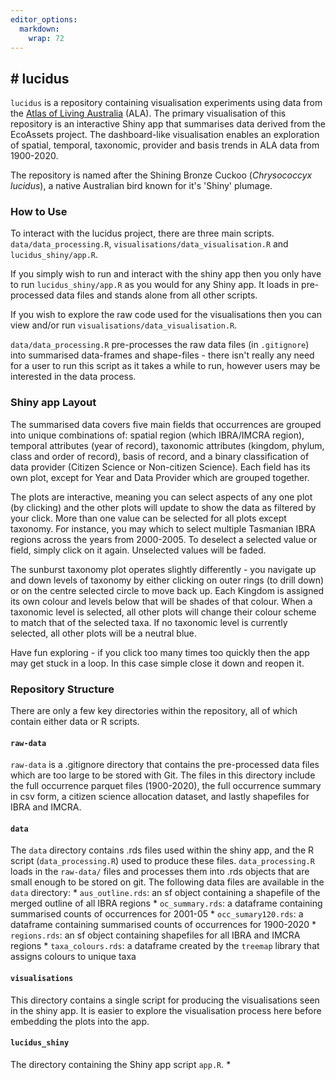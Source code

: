 ```yaml
---
editor_options: 
  markdown: 
    wrap: 72
---
```


## \# lucidus

`lucidus` is a repository containing visualisation experiments using
data from the [Atlas of Living Australia](https://www.ala.org.au) (ALA).
The primary visualisation of this repository is an interactive Shiny app
that summarises data derived from the EcoAssets project. The
dashboard-like visualisation enables an exploration of spatial,
temporal, taxonomic, provider and basis trends in ALA data from
1900-2020.

The repository is named after the Shining Bronze Cuckoo (*Chrysococcyx
lucidus*), a native Australian bird known for it's 'Shiny' plumage.

### How to Use

To interact with the lucidus project, there are three main scripts.
`data/data_processing.R`, `visualisations/data_visualisation.R` and
`lucidus_shiny/app.R`.

If you simply wish to run and interact with the shiny app then you only
have to run `lucidus_shiny/app.R` as you would for any Shiny app. It
loads in pre-processed data files and stands alone from all other
scripts.

If you wish to explore the raw code used for the visualisations then you
can view and/or run `visualisations/data_visualisation.R`.

`data/data_processing.R` pre-processes the raw data files (in
`.gitignore`) into summarised data-frames and shape-files - there isn't
really any need for a user to run this script as it takes a while to
run, however users may be interested in the data process.

### Shiny app Layout

The summarised data covers five main fields that occurrences are grouped
into unique combinations of: spatial region (which IBRA/IMCRA region),
temporal attributes (year of record), taxonomic attributes (kingdom,
phylum, class and order of record), basis of record, and a binary
classification of data provider (Citizen Science or Non-citizen
Science). Each field has its own plot, except for Year and Data Provider
which are grouped together.

The plots are interactive, meaning you can select aspects of any one
plot (by clicking) and the other plots will update to show the data as
filtered by your click. More than one value can be selected for all
plots except taxonomy. For instance, you may which to select multiple
Tasmanian IBRA regions across the years from 2000-2005. To deselect a
selected value or field, simply click on it again. Unselected values
will be faded.

The sunburst taxonomy plot operates slightly differently - you navigate
up and down levels of taxonomy by either clicking on outer rings (to
drill down) or on the centre selected circle to move back up. Each
Kingdom is assigned its own colour and levels below that will be shades
of that colour. When a taxonomic level is selected, all other plots will
change their colour scheme to match that of the selected taxa. If no
taxonomic level is currently selected, all other plots will be a neutral
blue.

Have fun exploring - if you click too many times too quickly then the
app may get stuck in a loop. In this case simple close it down and
reopen it.

### Repository Structure

There are only a few key directories within the repository, all of which
contain either data or R scripts.

#### `raw-data`

`raw-data` is a .gitignore directory that contains the pre-processed
data files which are too large to be stored with Git. The files in this
directory include the full occurrence parquet files (1900-2020), the
full occurrence summary in csv form, a citizen science allocation
dataset, and lastly shapefiles for IBRA and IMCRA.

#### `data`

The `data` directory contains .rds files used within the shiny app, and
the R script (`data_processing.R`) used to produce these files.
`data_processing.R` loads in the `raw-data/` files and processes them
into .rds objects that are small enough to be stored on git. The
following data files are available in the `data` directory: \*
`aus_outline.rds`: an sf object containing a shapefile of the merged
outline of all IBRA regions \* `oc_summary.rds`: a dataframe containing
summarised counts of occurrences for 2001-05 \* `occ_sumary120.rds`: a
dataframe containing summarised counts of occurrences for 1900-2020 \*
`regions.rds`: an sf object containing shapefiles for all IBRA and IMCRA
regions \* `taxa_colours.rds`: a dataframe created by the `treemap`
library that assigns colours to unique taxa

#### `visualisations`

This directory contains a single script for producing the visualisations
seen in the shiny app. It is easier to explore the visualisation process
here before embedding the plots into the app.

#### `lucidus_shiny`

The directory containing the Shiny app script `app.R`. \*
